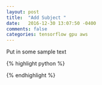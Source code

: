 ```yaml
---
layout: post
title:  "Add Subject "
date:   2016-12-30 13:07:50 -0400 
comments: false
categories: tensorflow gpu aws
---
```

<div id="fb-root"></div>
<script>(function(d, s, id) {
  var js, fjs = d.getElementsByTagName(s)[0];
  if (d.getElementById(id)) return;
  js = d.createElement(s); js.id = id;
  js.src = "//connect.facebook.net/en_US/sdk.js#xfbml=1&version=v2.8&appId=671657696349259";
  fjs.parentNode.insertBefore(js, fjs);
}(document, 'script', 'facebook-jssdk'));</script>




<div class="fb-comments"  data-numposts="5"></div>




Put in some sample text

{% highlight python %}

{% endhighlight %}


